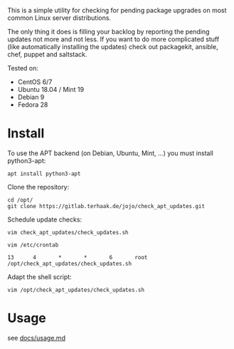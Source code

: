 This is a simple utility for checking for pending package upgrades on most common 
Linux server distributions.

The only thing it does is filling your backlog by reporting the pending updates 
not more and not less. If you want to do more complicated stuff (like automatically 
installing the updates) check out packagekit, ansible, chef, puppet and saltstack.

Tested on:

- CentOS 6/7
- Ubuntu 18.04 / Mint 19
- Debian 9
- Fedora 28

# Install

To use the APT backend (on Debian, Ubuntu, Mint, ...) you must install python3-apt: 

```
apt install python3-apt
```

Clone the repository:

```
cd /opt/
git clone https://gitlab.terhaak.de/jojo/check_apt_updates.git
```

Schedule update checks:

```
vim check_apt_updates/check_updates.sh
```

```
vim /etc/crontab
```

```
13      4       *       *       6       root            /opt/check_apt_updates/check_updates.sh
```

Adapt the shell script:

```
vim /opt/check_apt_updates/check_updates.sh
```

# Usage

see [docs/usage.md](docs/usage.md)
